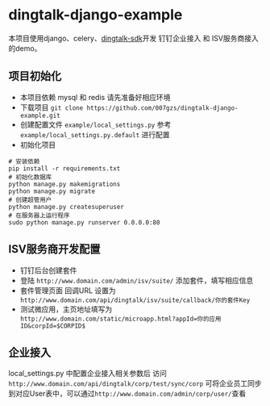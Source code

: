 # dingtalk-django-example

本项目使用django、celery、[dingtalk-sdk](http://github.com/007gzs/dingtalk-sdk "dingtalk-sdk")开发 钉钉企业接入 和 ISV服务商接入 的demo。

项目初始化
----------
- 本项目依赖 mysql 和 redis 请先准备好相应环境
- 下载项目 `git clone https://github.com/007gzs/dingtalk-django-example.git`
- 创建配置文件 `example/local_settings.py` 参考 `example/local_settings.py.default` 进行配置
- 初始化项目 
```
# 安装依赖
pip install -r requirements.txt
# 初始化数据库
python manage.py makemigrations
python manage.py migrate
# 创建超管用户
python manage.py createsuperuser
# 在服务器上运行程序
sudo python manage.py runserver 0.0.0.0:80
```

ISV服务商开发配置
----------------
- 钉钉后台创建套件
- 登陆 `http://www.domain.com/admin/isv/suite/` 添加套件，填写相应信息
- 套件管理页面 回调URL 设置为 `http://www.domain.com/api/dingtalk/isv/suite/callback/你的套件Key`
- 测试微应用，主页地址填写为 `http://www.domain.com/static/microapp.html?appId=你的应用ID&corpId=$CORPID$` 

企业接入
--------
local_settings.py 中配置企业接入相关参数后 访问 `http://www.domain.com/api/dingtalk/corp/test/sync/corp` 可将企业员工同步到对应User表中，可以通过`http://www.domain.com/admin/corp/user/`查看
